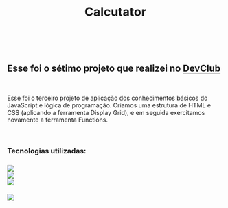 <h1 align="center">Calcutator<h1>
  <br>
<h2>Esse foi o sétimo projeto que realizei no <a href="https://rodolfomori.com.br/devclub">DevClub<a></h2>
  <br>
<p>Esse foi o terceiro projeto de aplicação dos conhecimentos básicos do JavaScript e lógica de programação. Criamos uma estrutura de HTML e CSS (aplicando a ferramenta Display Grid), e em seguida  exercitamos novamente a ferramenta Functions.<p>
  <br> 
<h3>Tecnologias utilizadas:<h3>
<img src="https://img.shields.io/badge/HTML5-E34F26?style=for-the-badge&logo=html5&logoColor=white">
  <br>
<img src="https://img.shields.io/badge/CSS3-1572B6?style=for-the-badge&logo=css3&logoColor=white">
  <br>
<img src="https://img.shields.io/badge/JavaScript-F7DF1E?style=for-the-badge&logo=javascript&logoColor=black">
  <br>
  <br>
<img src="https://github.com/Brucaraujo777/Projeto6-JokenPo/blob/main/Captura%20de%20tela%202023-09-01%20182602.jpg?raw=true">
  <br>
  <br>
